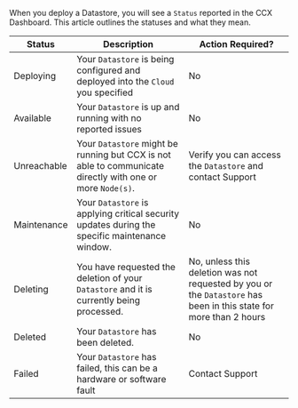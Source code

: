 <!-- Parent: CCX-Docs --> 
<!-- Parent: End-Users --> 
<!-- Title: Datastore-Statuses --> 
When you deploy a Datastore, you will see a `Status` reported in the CCX Dashboard. This article outlines the statuses and what they mean.

| **Status** | **Description** | **Action Required?** |
| ---------- | --------------- | -------------------- |
| Deploying | Your `Datastore` is being configured and deployed into the `Cloud` you specified | No |
| Available | Your `Datastore` is up and running with no reported issues | No |
| Unreachable | Your `Datastore` might be running but CCX is not able to communicate directly with one or more `Node(s)`. | Verify you can access the `Datastore` and contact Support |
| Maintenance | Your `Datastore` is applying critical security updates during the specific maintenance window. | No |
| Deleting | You have requested the deletion of your `Datastore` and it is currently being processed. | No, unless this deletion was not requested by you or the `Datastore` has been in this state for more than 2 hours |
| Deleted | Your `Datastore` has been deleted. | No |
| Failed | Your `Datastore` has failed, this can be a hardware or software fault | Contact Support |